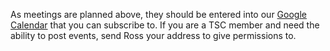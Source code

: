 As meetings are planned above, they should be entered into our
[Google Calendar](https://calendar.google.com/calendar?cid=aXFtYmE4MmQ2MGUwdDRycGIzZ2U0MjhwbTBAZ3JvdXAuY2FsZW5kYXIuZ29vZ2xlLmNvbQ)
that you can subscribe to.  If you are a TSC member and need the ability to post events, send Ross your address to give permissions to.


